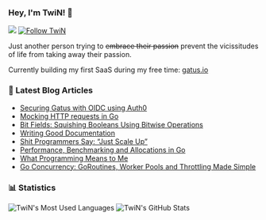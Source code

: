 ### Hey, I'm TwiN! 👋

![](https://komarev.com/ghpvc/?username=TwiN&label=views)
[![Follow TwiN](https://img.shields.io/github/followers/TwiN?label=Follow&style=social)](https://github.com/TwiN)

Just another person trying to ~~embrace their passion~~ prevent the vicissitudes of life from taking away their passion.

Currently building my first SaaS during my free time: [gatus.io](https://gatus.io)


### 📝 Latest Blog Articles
- [Securing Gatus with OIDC using Auth0](https://twin.sh/articles/56/securing-gatus-with-oidc-using-auth0)
- [Mocking HTTP requests in Go](https://twin.sh/articles/55/mocking-http-requests-in-go)
- [Bit Fields: Squishing Booleans Using Bitwise Operations](https://twin.sh/articles/54/bit-fields-squishing-booleans-using-bitwise-operations)
- [Writing Good Documentation](https://twin.sh/articles/52/writing-good-documentation)
- [Shit Programmers Say: “Just Scale Up”](https://twin.sh/articles/51/shit-programmers-say-just-scale-up)
- [Performance, Benchmarking and Allocations in Go](https://twin.sh/articles/50/performance-benchmarking-and-allocations-in-go)
- [What Programming Means to Me](https://twin.sh/articles/45/what-programming-means-to-me)
- [Go Concurrency: GoRoutines, Worker Pools and Throttling Made Simple](https://twin.sh/articles/39/go-concurrency-goroutines-worker-pools-and-throttling-made-simple)


### 📊 Statistics
![TwiN's Most Used Languages](https://github-readme-stats.vercel.app/api/top-langs/?username=TwiN&theme=dark&layout=compact&langs_count=8&card_width=188)
![TwiN's GitHub Stats](https://github-readme-stats.vercel.app/api?username=TwiN&theme=dark&layout=compact&show_icons=true&count_private=true&line_height=24)
